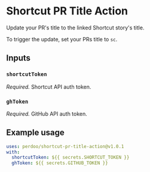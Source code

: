 # Shortcut PR Title Action

Update your PR's title to the linked Shortcut story's title.

To trigger the update, set your PRs title to `sc`.

## Inputs

### `shortcutToken`

_Required._ Shortcut API auth token.

### `ghToken`

_Required._ GitHub API auth token.

## Example usage

```yaml
uses: perdoo/shortcut-pr-title-action@v1.0.1
with:
  shortcutToken: ${{ secrets.SHORTCUT_TOKEN }}
  ghToken: ${{ secrets.GITHUB_TOKEN }}
```
